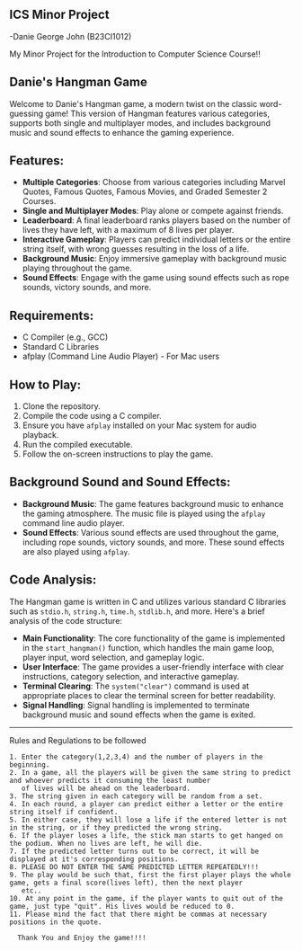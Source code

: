 ## ICS Minor Project
   -Danie George John (B23CI1012)

My Minor Project for the Introduction to Computer Science Course!!

## Danie's Hangman Game


Welcome to Danie's Hangman game, a modern twist on the classic word-guessing game! This version of Hangman features various categories, supports both single and multiplayer modes, and includes background music and sound effects to enhance the gaming experience.

## Features:

- **Multiple Categories**: Choose from various categories including Marvel Quotes, Famous Quotes, Famous Movies, and Graded Semester 2 Courses.
- **Single and Multiplayer Modes**: Play alone or compete against friends.
- **Leaderboard**: A final leaderboard ranks players based on the number of lives they have left, with a maximum of 8 lives per player.
- **Interactive Gameplay**: Players can predict individual letters or the entire string itself, with wrong guesses resulting in the loss of a life.
- **Background Music**: Enjoy immersive gameplay with background music playing throughout the game.
- **Sound Effects**: Engage with the game using sound effects such as rope sounds, victory sounds, and more.

## Requirements:

- C Compiler (e.g., GCC)
- Standard C Libraries
- afplay (Command Line Audio Player) - For Mac users 

## How to Play:

1. Clone the repository.
2. Compile the code using a C compiler.
3. Ensure you have `afplay` installed on your Mac system for audio playback.
4. Run the compiled executable.
5. Follow the on-screen instructions to play the game.

## Background Sound and Sound Effects:

- **Background Music**: The game features background music to enhance the gaming atmosphere. The music file is played using the `afplay` command line audio player.
- **Sound Effects**: Various sound effects are used throughout the game, including rope sounds, victory sounds, and more. These sound effects are also played using `afplay`.

## Code Analysis:

The Hangman game is written in C and utilizes various standard C libraries such as `stdio.h`, `string.h`, `time.h`, `stdlib.h`, and more. Here's a brief analysis of the code structure:

- **Main Functionality**: The core functionality of the game is implemented in the `start_hangman()` function, which handles the main game loop, player input, word selection, and gameplay logic.
- **User Interface**: The game provides a user-friendly interface with clear instructions, category selection, and interactive gameplay.
- **Terminal Clearing**: The `system("clear")` command is used at appropriate places to clear the terminal screen for better readability.
- **Signal Handling**: Signal handling is implemented to terminate background music and sound effects when the game is exited.

---


   Rules and Regulations to be followed
    
    1. Enter the category(1,2,3,4) and the number of players in the beginning.
    2. In a game, all the players will be given the same string to predict and whoever predicts it consuming the least number
       of lives will be ahead on the leaderboard.
    3. The string given in each category will be random from a set.
    4. In each round, a player can predict either a letter or the entire string itself if confident.
    5. In either case, they will lose a life if the entered letter is not in the string, or if they predicted the wrong string.
    6. If the player loses a life, the stick man starts to get hanged on the podium. When no lives are left, he will die.
    7. If the predicted letter turns out to be correct, it will be displayed at it's corresponding positions.
    8. PLEASE DO NOT ENTER THE SAME PREDICTED LETTER REPEATEDLY!!! 
    9. The play would be such that, first the first player plays the whole game, gets a final score(lives left), then the next player
       etc..
    10. At any point in the game, if the player wants to quit out of the game, just type "quit". His lives would be reduced to 0.
    11. Please mind the fact that there might be commas at necessary positions in the quote.

      Thank You and Enjoy the game!!!! 
